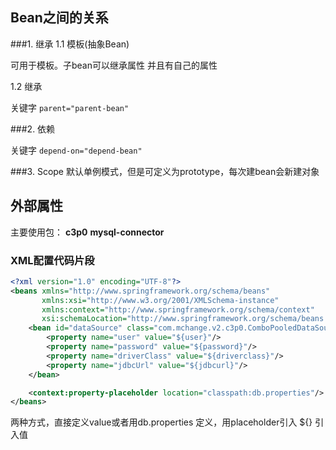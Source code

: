 ## Bean之间的关系
###1. 继承
1.1 模板(抽象Bean)

可用于模板。子bean可以继承属性 并且有自己的属性

1.2  继承

关键字 ```parent="parent-bean"```

###2. 依赖

关键字 ```depend-on="depend-bean"```

###3. Scope
默认单例模式，但是可定义为prototype，每次建bean会新建对象

## 外部属性
主要使用包：
**c3p0** **mysql-connector**
### XML配置代码片段
```xml
<?xml version="1.0" encoding="UTF-8"?>
<beans xmlns="http://www.springframework.org/schema/beans"
       xmlns:xsi="http://www.w3.org/2001/XMLSchema-instance"
       xmlns:context="http://www.springframework.org/schema/context"
       xsi:schemaLocation="http://www.springframework.org/schema/beans http://www.springframework.org/schema/beans/spring-beans.xsd http://www.springframework.org/schema/context http://www.springframework.org/schema/context/spring-context.xsd">
    <bean id="dataSource" class="com.mchange.v2.c3p0.ComboPooledDataSource">
        <property name="user" value="${user}"/>
        <property name="password" value="${password}"/>
        <property name="driverClass" value="${driverclass}"/>
        <property name="jdbcUrl" value="${jdbcurl}"/>
    </bean>

    <context:property-placeholder location="classpath:db.properties"/>
</beans>
```
两种方式，直接定义value或者用db.properties 定义，用placeholder引入
${} 引入值